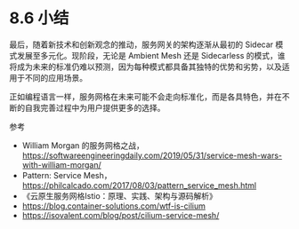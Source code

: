 # 8.6 小结

最后，随着新技术和创新观念的推动，服务网关的架构逐渐从最初的 Sidecar 模式发展至多元化。现阶段，无论是 Ambient Mesh 还是 Sidecarless 的模式，谁将成为未来的标准仍难以预测，因为每种模式都具备其独特的优势和劣势，以及适用于不同的应用场景。

正如编程语言一样，服务网格在未来可能不会走向标准化，而是各具特色，并在不断的自我完善过程中为用户提供更多的选择。

参考

- William Morgan 的服务网格之战，https://softwareengineeringdaily.com/2019/05/31/service-mesh-wars-with-william-morgan/
- Pattern: Service Mesh，https://philcalcado.com/2017/08/03/pattern_service_mesh.html
- 《云原生服务网格Istio：原理、实践、架构与源码解析》
- https://blog.container-solutions.com/wtf-is-cilium
- https://isovalent.com/blog/post/cilium-service-mesh/
